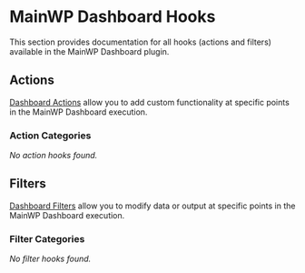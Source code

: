 # MainWP Dashboard Hooks

This section provides documentation for all hooks (actions and filters) available in the MainWP Dashboard plugin.

## Actions

[Dashboard Actions](actions/index.md) allow you to add custom functionality at specific points in the MainWP Dashboard execution.

### Action Categories

*No action hooks found.*

## Filters

[Dashboard Filters](filters/index.md) allow you to modify data or output at specific points in the MainWP Dashboard execution.

### Filter Categories

*No filter hooks found.*
